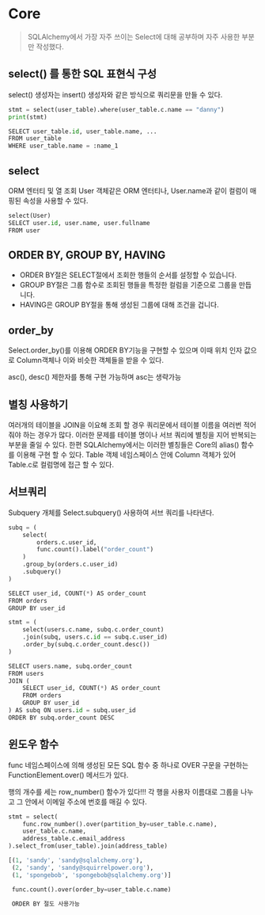 # Core

> SQLAlchemy에서 가장 자주 쓰이는 Select에 대해 공부하며 자주 사용한 부분만 작성했다.

## select() 를 통한 SQL 표현식 구성

select() 생성자는 insert() 생성자와 같은 방식으로 쿼리문을 만들 수 있다.

```python
stmt = select(user_table).where(user_table.c.name == "danny")
print(stmt)

SELECT user_table.id, user_table.name, ...
FROM user_table
WHERE user_table.name = :name_1
```

## select

ORM 엔터티 및 열 조회
User 객체같은 ORM 엔터티나, User.name과 같이 컬럼이 매핑된 속성을 사용할 수 있다.

```python
select(User)
SELECT user.id, user.name, user.fullname
FROM user
```

## ORDER BY, GROUP BY, HAVING

- ORDER BY절은 SELECT절에서 조회한 행들의 순서를 설정할 수 있습니다.
- GROUP BY절은 그룹 함수로 조회된 행들을 특정한 컬럼을 기준으로 그룹을 만듭니다.
- HAVING은 GROUP BY절을 통해 생성된 그룹에 대해 조건을 겁니다.

## order_by

Select.order_by()를 이용해 ORDER BY기능을 구현할 수 있으며 이때 위치 인자 값으로 Column객체나 이와 비슷한 객체들을 받을 수 있다.

asc(), desc() 제한자를 통해 구현 가능하며 asc는 생략가능

## 별칭 사용하기

여러개의 테이블을 JOIN을 이요해 조회 할 경우 쿼리문에서 테이블 이름을 여러번 적어줘야 하는 경우가 많다. 이러한 문제를 테이블 명이나 서브 쿼리에 별칭을 지어 반복되는 부분을 줄일 수 있다.
한편 SQLAlchemy에서는 이러한 별칭들은 Core의 alias() 함수를 이용해 구현 할 수 있다.
Table 객체 네임스페이스 안에 Column 객체가 있어 Table.c로 컬럼명에 접근 할 수 있다.

## 서브쿼리

Subquery 개체를 Select.subquery() 사용하여 서브 쿼리를 나타낸다.

```python
subq = (
    select(
        orders.c.user_id,
        func.count().label("order_count")
    )
    .group_by(orders.c.user_id)
    .subquery()
)

SELECT user_id, COUNT(*) AS order_count
FROM orders
GROUP BY user_id
```

```python
stmt = (
    select(users.c.name, subq.c.order_count)
    .join(subq, users.c.id == subq.c.user_id)
    .order_by(subq.c.order_count.desc())
)

SELECT users.name, subq.order_count
FROM users
JOIN (
    SELECT user_id, COUNT(*) AS order_count
    FROM orders
    GROUP BY user_id
) AS subq ON users.id = subq.user_id
ORDER BY subq.order_count DESC
```

## 윈도우 함수

func 네임스페이스에 의해 생성된 모든 SQL 함수 중 하나로 OVER 구문을 구현하는 FunctionElement.over() 메서드가 있다.

행의 개수를 세는 row_number() 함수가 있다!!!
각 행을 사용자 이름대로 그룹을 나누고 그 안에서 이메일 주소에 번호를 매길 수 있다.

```py
stmt = select(
    func.row_number().over(partition_by=user_table.c.name),
    user_table.c.name,
    address_table.c.email_address
).select_from(user_table).join(address_table)

[(1, 'sandy', 'sandy@sqlalchemy.org'),
 (2, 'sandy', 'sandy@squirrelpower.org'),
 (1, 'spongebob', 'spongebob@sqlalchemy.org')]

 func.count().over(order_by=user_table.c.name)

 ORDER BY 절도 사용가능

```

